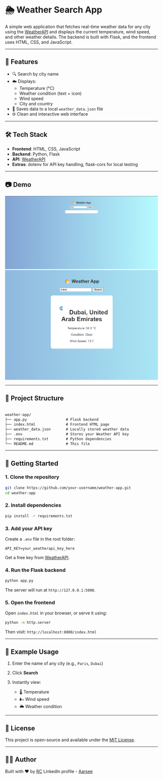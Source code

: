 # 🌦️ Weather Search App

A simple web application that fetches real-time weather data for any city using the [WeatherAPI](https://www.weatherapi.com/) and displays the current temperature, wind speed, and other weather details. The backend is built with Flask, and the frontend uses HTML, CSS, and JavaScript.

---

## 🚀 Features

- 🔍 Search by city name
- ☁️ Displays:
  - Temperature (°C)
  - Weather condition (text + icon)
  - Wind speed
  - City and country
- 📝 Saves data to a local `weather_data.json` file
- 🌐 Clean and interactive web interface

---

## 🛠️ Tech Stack

- **Frontend**: HTML, CSS, JavaScript
- **Backend**: Python, Flask
- **API**: [WeatherAPI](https://www.weatherapi.com/)
- **Extras**: dotenv for API key handling, flask-cors for local testing

---

## 📷 Demo

![Weather web-app Preview](web_img.png)
![Weather web-app Preview](web_img2.png)

---

## 📁 Project Structure

```

weather-app/
├── app.py                  # Flask backend
├── index.html              # Frontend HTML page
├── weather_data.json       # Locally stored weather data
├── .env                    # Stores your Weather API key
├── requirements.txt        # Python dependencies
└── README.md               # This file

````

---

## 🧪 Getting Started

### 1. Clone the repository

```bash
git clone https://github.com/your-username/weather-app.git
cd weather-app
````

### 2. Install dependencies

```bash
pip install -r requirements.txt
```

### 3. Add your API key

Create a `.env` file in the root folder:

```
API_KEY=your_weatherapi_key_here
```

Get a free key from [WeatherAPI](https://www.weatherapi.com/).

### 4. Run the Flask backend

```bash
python app.py
```

The server will run at `http://127.0.0.1:5000`.

### 5. Open the frontend

Open `index.html` in your browser, or serve it using:

```bash
python -m http.server
```

Then visit: `http://localhost:8000/index.html`

---

## 📌 Example Usage

1. Enter the name of any city (e.g., `Paris`, `Dubai`)
2. Click **Search**
3. Instantly view:

   * 🌡 Temperature
   * 🌬 Wind speed
   * 🌥 Weather condition

---

## 📄 License

This project is open-source and available under the [MIT License](LICENSE).

---

## 🙋‍♀️ Author

Built with ❤️ by [RC](https://github.com/neverbeatenrc)
LinkedIn profile - [Aarsee](https://www.linkedin.com/in/aarsee-%E2%A0%80-4ba1b0307/)



